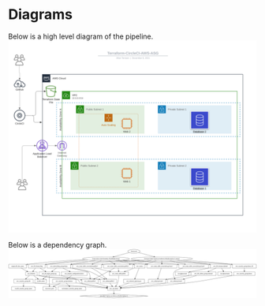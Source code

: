 # Diagrams
Below is a high level diagram of the pipeline.
![InfraDiagram](/images/Terraform-CircleCI-AWS-ASG.svg)
 
Below is a dependency graph.
![DependencyGraph](/images/ASGgraph.svg)  
